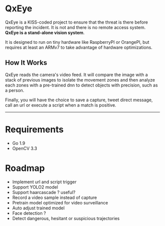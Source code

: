 # QxEye

QxEye is a KISS-coded project to ensure that the threat is there before reporting the incident.
It is not and there is no remote access system. **QxEye is a stand-alone vision system**.

It is designed to run on tiny hardware like RaspberryPI or OrangePI, but requires at least an ARMv7 to take advantage of hardware optimizations.


## How It Works

QxEye reads the camera's video feed. It will compare the image with a stack of previous images to isolate the movement zones and then analyze each zones with a pre-trained dnn to detect objects with precision, such as a person.

Finally, you will have the choice to save a capture, tweet direct message, call an url or execute a script when a match is positive.

---

# Requirements

* Go 1.9
* OpenCV 3.3

# Roadmap

* Implement url and script trigger
* Support YOLO2 model
* Support haarcascade ? useful?
* Record a video sample instead of capture
* Pretrain model optimized for video surveillance
* Auto adjust trained model
* Face detection ?
* Detect dangerous, hesitant or suspicious trajectories



